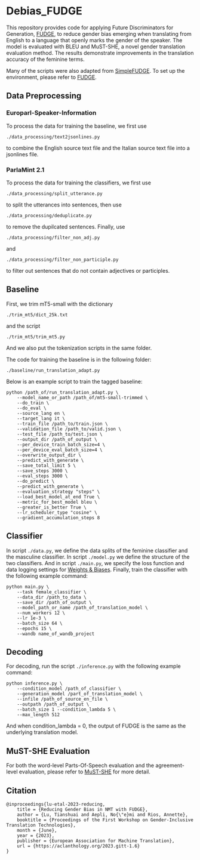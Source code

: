 # Debias_FUDGE

This repository provides code for applying Future Discriminators for Generation, [FUDGE](https://github.com/yangkevin2/naacl-2021-fudge-controlled-generation), to reduce gender bias emerging when translating from English to a language that openly marks the gender of the speaker. The model is evaluated with BLEU and MuST-SHE, a novel gender translation evaluation method. The results demonstrate improvements in the translation accuracy of the feminine terms. 

Many of the scripts were also adapted from [SimpleFUDGE](https://github.com/ZurichNLP/SimpleFUDGE). To set up the environment, please refer to [FUDGE](https://github.com/yangkevin2/naacl-2021-fudge-controlled-generation).

## Data Preprocessing

### Europarl-Speaker-Information
To process the data for training the baseline, we first use
```
./data_processing/text2jsonlines.py
```
to combine the English source text file and the Italian source text file into a jsonlines file.

### ParlaMint 2.1
To process the data for training the classifiers, we first use
```
./data_processing/split_utterance.py
```
to split the utterances into sentences, then use
```
./data_processing/deduplicate.py
```
to remove the dupilcated sentences. Finally, use
```
./data_processing/filter_non_adj.py
```
and
```
./data_processing/filter_non_participle.py
```
to filter out sentences that do not contain adjectives or participles.

## Baseline

First, we trim mT5-small with the dictionary
```
./trim_mt5/dict_25k.txt
```
and the script
```
./trim_mt5/trim_mt5.py
```
And we also put the tokenization scripts in the same folder.

The code for training the baseline is in the following folder:
```
./baseline/run_translation_adapt.py
```
Below is an example script to train the tagged baseline:
```
python /path_of/run_translation_adapt.py \
    --model_name_or_path /path_of/mt5-small-trimmed \
    --do_train \
    --do_eval \
    --source_lang en \
    --target_lang it \
    --train_file /path_to/train.json \
    --validation_file /path_to/valid.json \
    --test_file /path_to/test.json \
    --output_dir /path_of_output \
    --per_device_train_batch_size=4 \
    --per_device_eval_batch_size=4 \
    --overwrite_output_dir \
    --predict_with_generate \
    --save_total_limit 5 \
    --save_steps 3000 \
    --eval_steps 3000 \
    --do_predict \
    --predict_with_generate \
    --evaluation_strategy "steps" \
    --load_best_model_at_end True \
    --metric_for_best_model bleu \
    --greater_is_better True \
    --lr_scheduler_type "cosine" \
    --gradient_accumulation_steps 8
```

## Classifier

In script `./data.py`, we define the data splits of the feminine classifier and the masculine classifier. In script `./model.py` we define the structure of the two classifiers. And in script `./main.py`, we specify the loss function and data logging settings for [Weights & Biases](https://wandb.ai/site). Finally, train the classifier with the following example command:
```
python main.py \
    --task female_classifier \
    --data_dir /path_to_data \
    --save_dir /path_of_output \
    --model_path_or_name /path_of_translation_model \
    --num_workers 12 \
    --lr 1e-3 \
    --batch_size 64 \
    --epochs 15 \
    --wandb name_of_wandb_project
```

## Decoding

For decoding, run the script `./inference.py` with the following example command:
```
python inference.py \
    --condition_model /path_of_classifier \
    --generation_model /part_of_translation_model \
    --infile /path_of_source_en_file \
    --outpath /path_of_output \
    --batch_size 1 --condition_lambda 5 \
    --max_length 512
```
And when condition_lambda = 0, the output of FUDGE is the same as the underlying translation model.

## MuST-SHE Evaluation

For both the word-level Parts-Of-Speech evaluation and the agreement-level evaluation, please refer to [MuST-SHE](https://ict.fbk.eu/must-she/) for more detail.

## Citation
```
@inproceedings{lu-etal-2023-reducing,
    title = {Reducing Gender Bias in NMT with FUDGE},
    author = {Lu, Tianshuai and Aepli, No{\"e}mi and Rios, Annette},
    booktitle = {Proceedings of the First Workshop on Gender-Inclusive Translation Technologies},
    month = {June},
    year = {2023},
    publisher = {European Association for Machine Translation},
    url = {https://aclanthology.org/2023.gitt-1.6}
}
```
